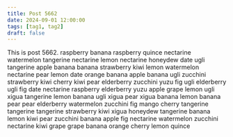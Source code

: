 ```yaml
---
title: Post 5662
date: 2024-09-01 12:00:00
tags: [tag1, tag2]
draft: false
---
```

This is post 5662.
raspberry
banana
raspberry
quince
nectarine
watermelon
tangerine
nectarine
lemon
nectarine
honeydew
date
ugli
tangerine
apple
banana
banana
strawberry
kiwi
lemon
watermelon
nectarine
pear
lemon
date
orange
banana
apple
banana
ugli
zucchini
strawberry
kiwi
cherry
kiwi
pear
elderberry
zucchini
yuzu
fig
ugli
elderberry
ugli
fig
date
nectarine
raspberry
elderberry
yuzu
apple
grape
lemon
ugli
xigua
tangerine
lemon
banana
ugli
xigua
pear
xigua
banana
lemon
banana
pear
pear
elderberry
watermelon
zucchini
fig
mango
cherry
tangerine
tangerine
tangerine
strawberry
kiwi
xigua
honeydew
tangerine
banana
lemon
kiwi
pear
zucchini
banana
apple
fig
nectarine
watermelon
zucchini
nectarine
kiwi
grape
grape
banana
orange
cherry
lemon
quince
